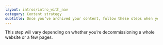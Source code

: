 ```yaml
---
layout: intros/intro_with_nav
category: Content strategy
subtitle: Once you’ve archived your content, follow these steps when you take content off your website.
---
```


This step will vary depending on whether you’re decommissioning a whole website or a few pages.
